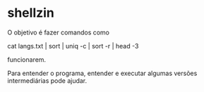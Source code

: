 # shellzin

O objetivo é fazer comandos como

cat langs.txt | sort | uniq -c | sort -r | head -3

funcionarem.

Para entender o programa, entender e executar algumas versões intermediárias pode ajudar.
